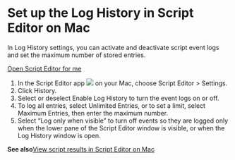 # Set up the Log History in Script Editor on Mac

In Log History settings, you can activate and deactivate script event logs and set the maximum number of stored entries.

[Open Script Editor for me](https://support.apple.com/guide/script-editor/set-up-the-log-history-scpedt1137/2.11/mac/x-help-action:/openApp?bundleId=com.apple.ScriptEditor2)

1. In the Script Editor app ![](https://help.apple.com/assets/67DB7E842551EA97CB00BED5/67DB7E8502C5F38AAF0D7DC6/en_US/2d1774dafc25e40f6f806216d54cdf01.png) on your Mac, choose Script Editor &gt; Settings.
2. Click History.
3. Select or deselect Enable Log History to turn the event logs on or off.
4. To log all entries, select Unlimited Entries, or to set a limit, select Maximum Entries, then enter the maximum number.
5. Select “Log only when visible” to turn off events so they are logged only when the lower pane of the Script Editor window is visible, or when the Log History window is open.

**See also**[View script results in Script Editor on Mac](https://support.apple.com/guide/script-editor/view-script-results-scpedt1123/2.11/mac/26)
